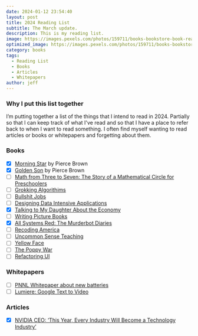 ```yaml
---
date: 2024-01-12 23:54:40
layout: post
title: 2024 Reading List
subtitle: The March update.
description: This is my reading list.
image: https://images.pexels.com/photos/159711/books-bookstore-book-reading-159711.jpeg
optimized_image: https://images.pexels.com/photos/159711/books-bookstore-book-reading-159711.jpeg
category: books
tags:
  - Reading List
  - Books
  - Articles 
  - Whitepapers
author: jeff
---
```

### Why I put this list together

I’m putting together a list of the things that I intend to read in 2024. Partially so that I can keep track of what I've read and so that I have a place to refer back to when I want to read something. I often find myself wanting to read articles or books or whitepapers and forgetting about them.

### Books
- [x] [Morning Star](https://en.wikipedia.org/wiki/Morning_Star_(Brown_novel)) by Pierce Brown
- [x] [Golden Son](https://en.wikipedia.org/wiki/Golden_Son) by Pierce Brown
- [ ] [Math from Three to Seven: The Story of a Mathematical Circle for Preschoolers]()
- [ ] [Grokking Algorithims](https://www.amazon.com/Grokking-Algorithms-illustrated-programmers-curious/dp/1617292230)
- [ ] [Bullshit Jobs]()
- [ ] [Designing Data Intensive Applications]()
- [x] [Talking to My Daughter About the Economy]()
- [ ] [Writing Picture Books]()
- [x] [All Systems Red: The Murderbot Diaries]()
- [ ] [Recoding America]()
- [ ] [Uncommon Sense Teaching]()
- [ ] [Yellow Face]()
- [ ] [The Poppy War](https://en.wikipedia.org/wiki/The_Poppy_War)
- [ ] [Refactoring UI](https://www.refactoringui.com/)

### Whitepapers
- [ ] [PNNL Whitepaper about new batteries](https://arxiv.org/abs/2401.04070Microsoft)
- [ ] [Lumiere: Google Text to Video](https://arxiv.org/abs/2401.12945)

### Articles
 -[x] [NVIDIA CEO: ‘This Year, Every Industry Will Become a Technology Industry’](https://blogs.nvidia.com/blog/nvidia-ceo-ai-drug-discovery-jp-morgan-healthcare-2024/)



